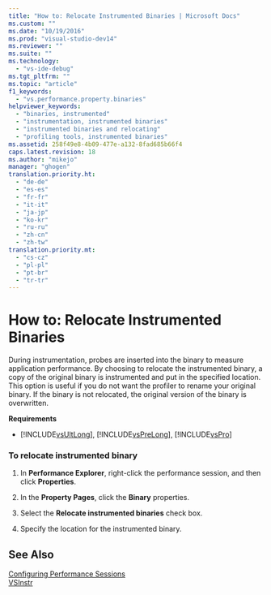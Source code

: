 ```yaml
---
title: "How to: Relocate Instrumented Binaries | Microsoft Docs"
ms.custom: ""
ms.date: "10/19/2016"
ms.prod: "visual-studio-dev14"
ms.reviewer: ""
ms.suite: ""
ms.technology: 
  - "vs-ide-debug"
ms.tgt_pltfrm: ""
ms.topic: "article"
f1_keywords: 
  - "vs.performance.property.binaries"
helpviewer_keywords: 
  - "binaries, instrumented"
  - "instrumentation, instrumented binaries"
  - "instrumented binaries and relocating"
  - "profiling tools, instrumented binaries"
ms.assetid: 258f49e8-4b09-477e-a132-8fad685b66f4
caps.latest.revision: 18
ms.author: "mikejo"
manager: "ghogen"
translation.priority.ht: 
  - "de-de"
  - "es-es"
  - "fr-fr"
  - "it-it"
  - "ja-jp"
  - "ko-kr"
  - "ru-ru"
  - "zh-cn"
  - "zh-tw"
translation.priority.mt: 
  - "cs-cz"
  - "pl-pl"
  - "pt-br"
  - "tr-tr"
---
```

# How to: Relocate Instrumented Binaries
During instrumentation, probes are inserted into the binary to measure application performance. By choosing to relocate the instrumented binary, a copy of the original binary is instrumented and put in the specified location. This option is useful if you do not want the profiler to rename your original binary. If the binary is not relocated, the original version of the binary is overwritten.  
  
 **Requirements**  
  
-   [!INCLUDE[vsUltLong](../code-quality/includes/vsultlong_md.md)], [!INCLUDE[vsPreLong](../code-quality/includes/vsprelong_md.md)], [!INCLUDE[vsPro](../code-quality/includes/vspro_md.md)]  
  
### To relocate instrumented binary  
  
1.  In **Performance Explorer**, right-click the performance session, and then click **Properties**.  
  
2.  In the **Property Pages**, click the **Binary** properties.  
  
3.  Select the **Relocate instrumented binaries** check box.  
  
4.  Specify the location for the instrumented binary.  
  
## See Also  
 [Configuring Performance Sessions](../profiling/configuring-performance-sessions.md)   
 [VSInstr](../profiling/vsinstr.md)